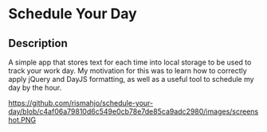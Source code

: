# Schedule Your Day

## Description

A simple app that stores text for each time into local storage to be used to track your work day. 
My motivation for this was to learn how to correctly apply jQuery and DayJS formatting, as well as a useful tool to schedule my day by the hour. 

https://github.com/rismahjo/schedule-your-day/blob/c4af06a79810d6c549e0cb78e7de85ca9adc2980/images/screenshot.PNG
